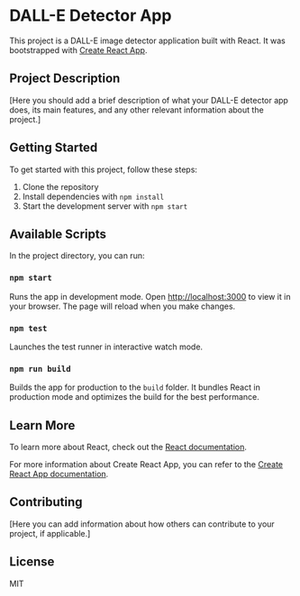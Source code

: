 # DALL-E Detector App

This project is a DALL-E image detector application built with React. It was bootstrapped with [Create React App](https://github.com/facebook/create-react-app).

## Project Description

[Here you should add a brief description of what your DALL-E detector app does, its main features, and any other relevant information about the project.]

## Getting Started

To get started with this project, follow these steps:

1. Clone the repository
2. Install dependencies with `npm install`
3. Start the development server with `npm start`

## Available Scripts

In the project directory, you can run:

### `npm start`

Runs the app in development mode. Open [http://localhost:3000](http://localhost:3000) to view it in your browser. The page will reload when you make changes.

### `npm test`

Launches the test runner in interactive watch mode.

### `npm run build`

Builds the app for production to the `build` folder. It bundles React in production mode and optimizes the build for the best performance.

## Learn More

To learn more about React, check out the [React documentation](https://reactjs.org/).

For more information about Create React App, you can refer to the [Create React App documentation](https://facebook.github.io/create-react-app/docs/getting-started).

## Contributing

[Here you can add information about how others can contribute to your project, if applicable.]

## License

MIT

